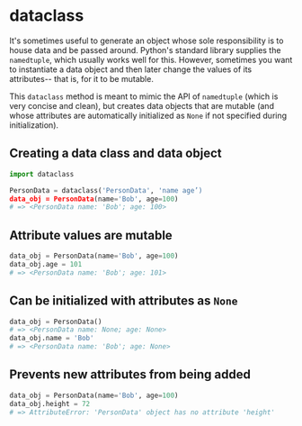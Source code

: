 # dataclass
It's sometimes useful to generate an object whose sole responsibility is to house data and be passed around. Python's standard library supplies the `namedtuple`, which usually works well for this. However, sometimes you want to instantiate a data object and then later change the values of its attributes-- that is, for it to be mutable.

This `dataclass` method is meant to mimic the API of `namedtuple` (which is very concise and clean), but creates data objects that are mutable (and whose attributes are automatically initialized as `None` if not specified during initialization).

## Creating a data class and data object
```python
import dataclass

PersonData = dataclass('PersonData', 'name age’)
data_obj = PersonData(name='Bob', age=100)
# => <PersonData name: 'Bob'; age: 100>
```

## Attribute values are mutable
```python
data_obj = PersonData(name='Bob', age=100)
data_obj.age = 101
# => <PersonData name: 'Bob'; age: 101>
```

## Can be initialized with attributes as `None`
```python
data_obj = PersonData()
# => <PersonData name: None; age: None>
data_obj.name = 'Bob'
# => <PersonData name: 'Bob'; age: None>
```

## Prevents new attributes from being added
```python
data_obj = PersonData(name='Bob', age=100)
data_obj.height = 72
# => AttributeError: 'PersonData' object has no attribute 'height'
```
